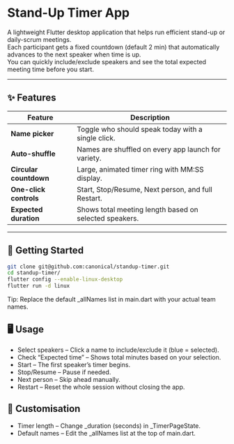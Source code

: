 # Stand-Up Timer App

A lightweight Flutter desktop application that helps run efficient stand-up or daily-scrum meetings.  
Each participant gets a fixed countdown (default 2 min) that automatically advances to the next speaker when time is up.  
You can quickly include/exclude speakers and see the total expected meeting time before you start.

---

## ✨ Features

| Feature | Description |
|---------|-------------|
| **Name picker** | Toggle who should speak today with a single click. |
| **Auto-shuffle** | Names are shuffled on every app launch for variety. |
| **Circular countdown** | Large, animated timer ring with MM:SS display. |
| **One-click controls** | Start, Stop/Resume, Next person, and full Restart. |
| **Expected duration** | Shows total meeting length based on selected speakers. |

---

## 🚀 Getting Started


  ```bash
  git clone git@github.com:canonical/standup-timer.git
  cd standup-timer/
  flutter config --enable-linux-desktop
  flutter run -d linux
  ```

  Tip: Replace the default _allNames list in main.dart with your actual team names.


## 🖥️ Usage

- Select speakers – Click a name to include/exclude it (blue = selected).
- Check “Expected time” – Shows total minutes based on your selection.
- Start – The first speaker’s timer begins.
- Stop/Resume – Pause if needed.
- Next person – Skip ahead manually.
- Restart – Reset the whole session without closing the app.


## 🔧 Customisation
- Timer length – Change _duration (seconds) in _TimerPageState.
- Default names – Edit the _allNames list at the top of main.dart.
